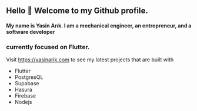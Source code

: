 ## Hello 👋 Welcome to my Github profile.

#### My name is Yasin Arık. I am a mechanical engineer, an entrepreneur, and a software developer 
### currently focused on **Flutter**. 

Visit https://yasinarik.com to see my latest projects that are built with
- Flutter
- PostgresQL
- Supabase
- Hasura
- Firebase
- Nodejs
